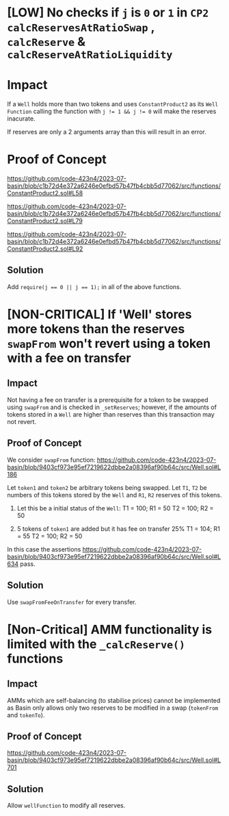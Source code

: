 # [LOW] No checks if `j` is `0` or `1` in `CP2` `calcReservesAtRatioSwap` , `calcReserve` & `calcReserveAtRatioLiquidity`

# Impact 
If a `Well` holds more than two tokens and uses `ConstantProduct2` as its `Well Function` calling the function with `j != 1 && j != 0` will make the reserves inacurate.

If reserves are only a 2 arguments array than this will result in an error.

# Proof of Concept
https://github.com/code-423n4/2023-07-basin/blob/c1b72d4e372a6246e0efbd57b47fb4cbb5d77062/src/functions/ConstantProduct2.sol#L58
    
https://github.com/code-423n4/2023-07-basin/blob/c1b72d4e372a6246e0efbd57b47fb4cbb5d77062/src/functions/ConstantProduct2.sol#L79

https://github.com/code-423n4/2023-07-basin/blob/c1b72d4e372a6246e0efbd57b47fb4cbb5d77062/src/functions/ConstantProduct2.sol#L92

## Solution
Add `require(j == 0 || j == 1);` in all of the above functions.

# [NON-CRITICAL] If 'Well' stores more tokens than the reserves `swapFrom` won't revert using a token with a fee on transfer

## Impact
Not having a fee on transfer is a prerequisite for a token to be swapped using `swapFrom` and is checked in `_setReserves`; however, if the amounts of tokens stored in a `Well` are higher than reserves than this transaction may not revert.

## Proof of Concept
We consider `swapFrom` function: https://github.com/code-423n4/2023-07-basin/blob/9403cf973e95ef7219622dbbe2a08396af90b64c/src/Well.sol#L186

Let `token1` and `token2` be arbitrary tokens being swapped. Let `T1`, `T2` be numbers of this tokens stored by the `Well` and `R1`, `R2` reserves of this tokens.
1. Let this be a initial status of the `Well`:
   T1 = 100; R1 = 50
   T2 = 100; R2 = 50
 
2. 5 tokens of `token1` are added but it has fee on transfer 25% 
   T1 = 104; R1 = 55
   T2 = 100; R2 = 50
    
In this case the assertions https://github.com/code-423n4/2023-07-basin/blob/9403cf973e95ef7219622dbbe2a08396af90b64c/src/Well.sol#L634 pass.

## Solution
Use `swapFromFeeOnTransfer` for every transfer.

# [Non-Critical] AMM functionality is limited with the `_calcReserve()` functions
## Impact
AMMs which are self-balancing (to stabilise prices) cannot be implemented as Basin only allows only two reserves to be modified in a swap (`tokenFrom` and `tokenTo`).

## Proof of Concept
https://github.com/code-423n4/2023-07-basin/blob/9403cf973e95ef7219622dbbe2a08396af90b64c/src/Well.sol#L701

## Solution 
Allow `wellFunction` to modify all reserves.
